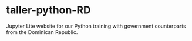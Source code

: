 # taller-python-RD
Jupyter Lite website for our Python training with government counterparts from the Dominican Republic.
